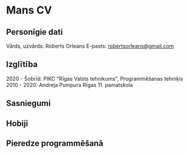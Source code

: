 # Mans CV
## Personīgie dati
Vārds, uzvārds: Roberts Orleans
E-pasts: robertsorleans@gmail.com

## Izglītība
2020 - Šobrīd: PIKC "Rīgas Valsts tehnikums", Programmēšanas tehniķis
2010 - 2020: Andreja Pumpura Rīgas 11. pamatskola

## Sasniegumi


## Hobiji


## Pieredze programmēšanā

